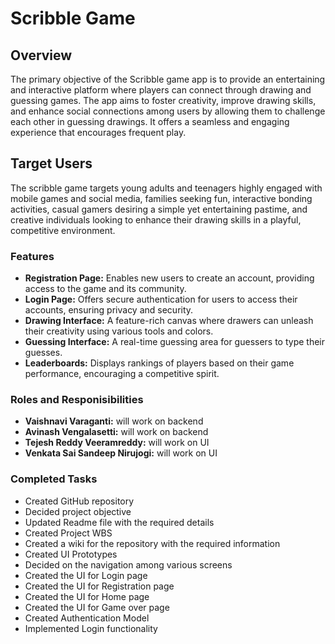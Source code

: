 # Scribble Game

## Overview
The primary objective of the Scribble game app is to provide an entertaining and interactive platform where players can connect through drawing and guessing games. The app aims to foster creativity, improve drawing skills, and enhance social connections among users by allowing them to challenge each other in guessing drawings. It offers a seamless and engaging experience that encourages frequent play.

## Target Users
The scribble game targets young adults and teenagers highly engaged with mobile games and social media, families seeking fun, interactive bonding activities, casual gamers desiring a simple yet entertaining pastime, and creative individuals looking to enhance their drawing skills in a playful, competitive environment.

### Features
- **Registration Page:** Enables new users to create an account, providing access to the game and its community.
- **Login Page:** Offers secure authentication for users to access their accounts, ensuring privacy and security.
- **Drawing Interface:** A feature-rich canvas where drawers can unleash their creativity using various tools and colors.
- **Guessing Interface:** A real-time guessing area for guessers to type their guesses.
- **Leaderboards:** Displays rankings of players based on their game performance, encouraging a competitive spirit.

### Roles and Responisibilities
- **Vaishnavi Varaganti:** will work on backend
- **Avinash Vengalasetti:** will work on backend
- **Tejesh Reddy Veeramreddy:** will work on UI
- **Venkata Sai Sandeep Nirujogi:** will work on UI

### Completed Tasks
- Created GitHub repository
- Decided project objective
- Updated Readme file with the required details
- Created Project WBS
- Created a wiki for the repository with the required information
- Created UI Prototypes
- Decided on the navigation among various screens
- Created the UI for Login page
- Created the UI for Registration page
- Created the UI for Home page
- Created the UI for Game over page
- Created Authentication Model
- Implemented Login functionality
